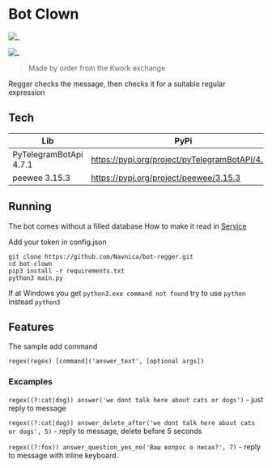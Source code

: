 # Bot Clown

![_](https://img.shields.io/badge/license-wtfpl-green)

![_](https://img.shields.io/badge/powered-python-yellow)


>Made by order from the Kwork exchange

Regger checks the message, then checks it for a suitable regular expression

## Tech

| Lib                    | PyPi                                            |
|------------------------|-------------------------------------------------|
| PyTelegramBotApi 4.7.1 | https://pypi.org/project/pyTelegramBotAPI/4.7.1 |
| peewee 3.15.3          | https://pypi.org/project/peewee/3.15.3          |


## Running

The bot comes without a filled database
How to make it read in [Service](#service)

Add your token in config.json

```commandline
git clone https://github.com/Navnica/bot-regger.git
cd bot-clown
pip3 install -r requirements.txt
python3 main.py
```

If at Windows you get `python3.exe command not found` try to use `python` instead `python3`


## Features

The sample add command 

`regex(regex) [command]('answer_text', [optional args])`

### Excamples
`regex((?:cat|dog)) answer('we dont talk here about cats or dogs')` - just reply to message

`regex((?:cat|dog)) answer_delete_after('we dont talk here about cats or dogs', 5)` - reply to message, delete before 5 seconds

`regex((?:fox)) answer_question_yes_no('Ваш вопрос о лисах?', 7)` - reply to message with inline keyboard.
